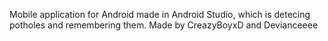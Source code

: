 Mobile application for Android made in Android Studio, which is detecing potholes and remembering them. Made by CreazyBoyxD and Devianceeee

